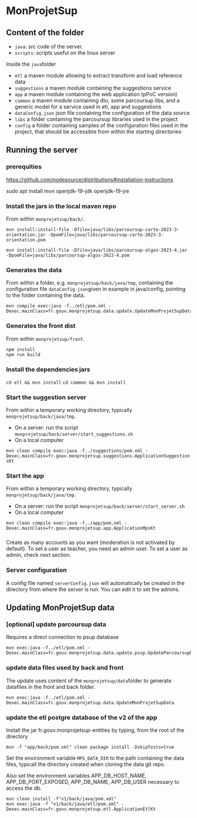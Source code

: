 # MonProjetSup

## Content of the folder

- `java`: src code of the server.
- `scripts`: scripts useful on the linux server

Inside the `java`folder
- `etl` a maven module allowing to extract transform and load reference data
- `suggestions` a maven module containing the suggestions service
- `app` a maven module containing the web application (pPoC version)
- `common` a maven module containing dto, some parcoursup libs, and a generic model for a service used in etl, app and suggestions
- `dataConfig.json`  json file containing the configuration of the data source
- `libs` a folder containing the parcoursup libraries used in the project
- `config` a folder containing samples of the configuration files used in the project, that should be accessible from within the starting directories


## Running the server

### prerequities

https://github.com/nodesource/distributions#installation-instructions

sudo apt install mvn openjdk-19-jdk openjdk-19-jre

### Install the jars in the local maven repo

From within `monprojetsup/back/`.

```
mvn install:install-file -Dfile=java/libs/parcoursup-carte-2023-3-orientation.jar -DpomFile=java/libs/parcoursup-carte-2023-3-orientation.pom
```

```
mvn install:install-file -Dfile=java/libs/parcoursup-algos-2023-4.jar -DpomFile=java/libs/parcoursup-algos-2023-4.pom
```

### Generates the data

From within a folder, e.g. `monprojetsup/back/java/tmp`, containing the configuration file `dataConfig.json`given in example in java/config,
pointing to the folder containing the data. 

```
mvn compile exec:java -f../etl/pom.xml -Dexec.mainClass=fr.gouv.monprojetsup.data.update.UpdateMonProjetSupData
```


### Generates the front dist

From within `monprojetsup/front`.
```
npm install
npm run build
```

### Install the dependencies jars

```cd etl && mvn install```
```cd common && mvn install```

### Start the suggestion server

From within a temporary working directory, typically `monprojetsup/back/java/tmp`.

- On a server: run the script `monprojetsup/back/server/start_suggestions.sh`
- On a local computer

`mvn clean compile exec:java -f../suggestions/pom.xml -Dexec.mainClass=fr.gouv.monprojetsup.suggestions.ApplicationSuggestionsKt`


### Start the app 

From within a temporary working directory, typically `monprojetsup/back/java/tmp`.

- On a server: run the script `monprojetsup/back/server/start_server.sh`
- On a local computer

`mvn clean compile exec:java -f../app/pom.xml -Dexec.mainClass=fr.gouv.monprojetsup.app.ApplicationMpsKt`

### 	

Create as many accounts as you want (moderation is not activated by default).
To set a user as teacher, you need an admin user.
To set a user as admin, check next section.

### Server configuration

A config file named `serverConfig.json` will automatically be created in the directory
from where the server is run. You can edit it to set the admins.


## Updating MonProjetSup data

### [optional] update parcoursup data 
Requires a direct connection to psup database

```
mvn exec:java -f../etl/pom.xml -Dexec.mainClass=fr.gouv.monprojetsup.data.update.psup.UpdateParcoursupDataFromPsupDB
```


### update data files used by back and front
The update uses content of the `monprojetsup/data`folder to generate datafiles in the front and back folder.

```
mvn exec:java -f../etl/pom.xml -Dexec.mainClass=fr.gouv.monprojetsup.data.UpdateMonProjetSupData
```



### update the etl postgre database of the v2 of the app



Install the jar fr.gouv.monprojetsup-entities by typing, from the root of the directory

```
mvn -f "app/back/pom.xml" clean package install -DskipTests=true
```

Set the environment variable `MPS_DATA_DIR` to the path containing the data files,
typicall the directory created when cloning the data git repo.

Also set the environment variables APP_DB_HOST_NAME, APP_DB_PORT_EXPOSED, APP_DB_NAME, APP_DB_USER
necessary to access the db.


```
mvn clean install -f"v1/back/java/pom.xml"
mvn exec:java -f "v1/back/java/etl/pom.xml" -Dexec.mainClass=fr.gouv.monprojetsup.etl.ApplicationEtlKt
```
